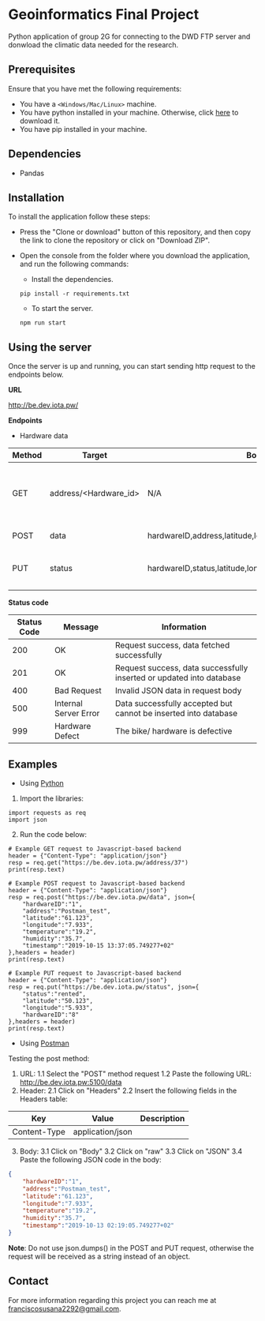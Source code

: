 # Geoinformatics Final Project

Python application of group 2G for connecting to the DWD FTP server and donwload the climatic data needed for the research.

## Prerequisites

Ensure that you have met the following requirements:

* You have a `<Windows/Mac/Linux>` machine.
* You have python installed in your machine. Otherwise, click [here](https://www.python.org/downloads/) to download it.
* You have pip installed in your machine. 

## Dependencies

- Pandas

## Installation

To install the application follow these steps:

* Press the "Clone or download" button of this repository, and then copy the link to clone the repository or click  on "Download ZIP".
* Open the console from the folder where you download the application, and run the following commands:
	* Install the dependencies.

	`pip install -r requirements.txt`
	* To start the server.

	`npm run start`

## Using the server

Once the server is up and running, you can start sending http request to the endpoints below.

**URL**

http://be.dev.iota.pw/

**Endpoints**

* Hardware data

Method | Target | Body Parameters |Description
---------|----------|---------|---------
 GET | address/<Hardware_id> | N/A | Retrieve a new session address for the hardware
 POST | data | hardwareID,address,latitude,longitude,temperature,humidity,timestamp|Add new sensor data
 PUT | status | hardwareID,status,latitude,longitude |Update the hardware (bike)'s status

**Status code**

Status Code | Message | Information
---------|----------|----------
200 | OK | Request success, data fetched successfully
201 | OK | Request success, data successfully inserted or updated into database
400 | Bad Request | Invalid JSON data in request body 
500 | Internal Server Error | Data successfully accepted but cannot be inserted into database 
999 | Hardware Defect | The bike/ hardware is defective

## Examples

* Using [Python](https://www.python.org/downloads/)

1. Import the libraries:

```
import requests as req
import json
```
2. Run the code below:

```
# Example GET request to Javascript-based backend
header = {"Content-Type": "application/json"}
resp = req.get("https://be.dev.iota.pw/address/37")
print(resp.text)
```

```
# Example POST request to Javascript-based backend
header = {"Content-Type": "application/json"}
resp = req.post("https://be.dev.iota.pw/data", json={
	"hardwareID":"1",
	"address":"Postman_test",
	"latitude":"61.123",
	"longitude":"7.933",
	"temperature":"19.2",
	"humidity":"35.7",
	"timestamp":"2019-10-15 13:37:05.749277+02"
},headers = header)
print(resp.text)
```

```
# Example PUT request to Javascript-based backend
header = {"Content-Type": "application/json"}
resp = req.put("https://be.dev.iota.pw/status", json={
	"status":"rented",
	"latitude":"50.123",
	"longitude":"5.933",
	"hardwareID":"8"
},headers = header)
print(resp.text)
```
* Using [Postman](https://www.getpostman.com/downloads/)

Testing the post method:

1. URL:
1.1 Select the "POST" method request
1.2 Paste the following URL: http://be.dev.iota.pw:5100/data
2. Header: 
2.1 Click on "Headers"
2.2 Insert the following fields in the Headers table:

Key | Value | Description
---------|----------|---------
 Content-Type | application/json | 
 3. Body: 
 3.1 Click on "Body"
 3.2 Click on "raw"
 3.3 Click on "JSON"
 3.4 Paste the following JSON code in the body:

```json
{
	"hardwareID":"1",
	"address":"Postman_test",
	"latitude":"61.123",
	"longitude":"7.933",
	"temperature":"19.2",
	"humidity":"35.7",
	"timestamp":"2019-10-13 02:19:05.749277+02"
}
```

**Note**: Do not use json.dumps() in the POST and PUT request, otherwise the request will be received as a string instead of an object.

## Contact

For more information regarding this project you can reach me at franciscosusana2292@gmail.com.
